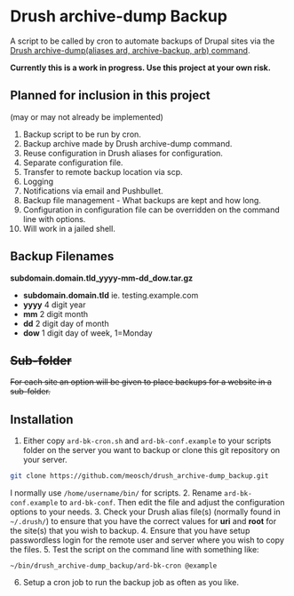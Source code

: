 # Drush archive-dump Backup
A script to be called by cron to automate backups of Drupal sites via the [Drush archive-dump(aliases ard, archive-backup, arb) command](http://drushcommands.com/drush-7x/core/archive-dump/).

**Currently this is a work in progress. Use this project at your own risk.**

## Planned for inclusion in this project
(may or may not already be implemented)
1. Backup script to be run by cron.
2. Backup archive made by Drush archive-dump command.
3. Reuse configuration in Drush aliases for configuration.
4. Separate configuration file.
5. Transfer to remote backup location via scp.
6. Logging
7. Notifications via email and Pushbullet.
8. Backup file management - What backups are kept and how long.
9. Configuration in configuration file can be overridden on the command line with options.
10. Will work in a jailed shell.

## Backup Filenames
**subdomain.domain.tld_yyyy-mm-dd_dow.tar.gz**

* **subdomain.domain.tld**  ie. testing.example.com
* **yyyy**  4 digit year
* **mm** 2 digit month
* **dd** 2 digit day of month
* **dow** 1 digit day of week, 1=Monday

## ~~Sub-folder~~
~~For each site an option will be given to place backups for a website in a sub-folder.~~

## Installation
1. Either copy `ard-bk-cron.sh` and `ard-bk-conf.example` to your scripts folder on the server you want to backup or clone this git repository on your server.
```bash
git clone https://github.com/meosch/drush_archive-dump_backup.git
```
I normally use `/home/username/bin/` for scripts.
2. Rename `ard-bk-conf.example` to `ard-bk-conf`. Then edit the file and adjust the configuration options to your needs.
3. Check your Drush alias file(s) (normally found in `~/.drush/`) to ensure that you have the correct values for **uri** and **root** for the site(s) that you wish to backup.
4. Ensure that you have setup passwordless login for the remote user and server where you wish to copy the files.
5. Test the script on the command line with something like:
```
~/bin/drush_archive-dump_backup/ard-bk-cron @example
```
6. Setup a cron job to run the backup job as often as you like.
